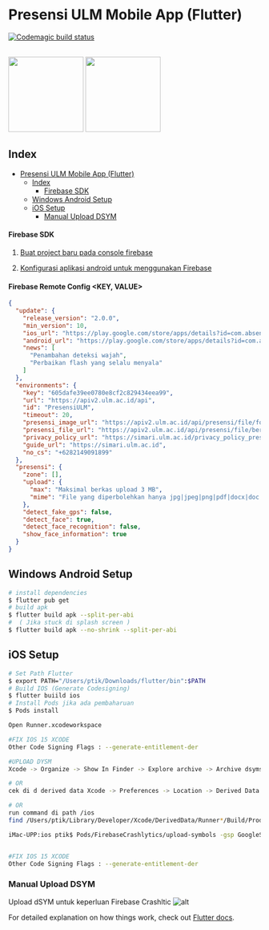 
# Presensi ULM Mobile App (Flutter)

[![Codemagic build status](https://api.codemagic.io/apps/5f3bab9add10563324d17fbd/5f3bab9add10563324d17fbc/status_badge.svg)](https://codemagic.io/app/607f9a68f83ae43e58ed587c/build/620de6a2b90d559fa87599e7)
</br></br>

<a href='https://apps.apple.com/id/app/presensi-ulm/id1531042438' target='_blank'><img src='https://user-images.githubusercontent.com/26994065/96281189-32e8dc80-1003-11eb-94af-b0cfb12da92d.png' width='150px'></a> <a href='https://play.google.com/store/apps/details?id=com.absen_online&hl=en&gl=US' target='_blank'><img src='https://user-images.githubusercontent.com/26994065/96281556-b0145180-1003-11eb-812b-c513928b90df.png' width='150px'></a>

## Index

- [Presensi ULM Mobile App (Flutter)](#presensi-ulm-mobile-app-flutter)
  - [Index](#index)
      - [Firebase SDK](#firebase-sdk)
  - [Windows Android Setup](#windows-android-setup)
  - [iOS Setup](#ios-setup)
    - [Manual Upload DSYM](#manual-upload-dsym)

  
#### Firebase SDK

1. [Buat project baru pada console firebase](https://firebase.google.com/docs/flutter/setup#create_firebase_project)

2. [Konfigurasi aplikasi android untuk menggunakan Firebase](https://firebase.google.com/docs/flutter/setup#configure_an_android_app)

#### Firebase Remote Config <KEY, VALUE>
``` json
{
  "update": {
    "release_version": "2.0.0",
    "min_version": 10,
    "ios_url": "https://play.google.com/store/apps/details?id=com.absen_online&hl=en&gl=US",
    "android_url": "https://play.google.com/store/apps/details?id=com.absen_online&hl=en&gl=US",
    "news": [
      "Penambahan deteksi wajah",
      "Perbaikan flash yang selalu menyala"
    ]
  },
  "environments": {
    "key": "605dafe39ee0780e8cf2c829434eea99",
    "url": "https://apiv2.ulm.ac.id/api",
    "id": "PresensiULM",
    "timeout": 20,
    "presensi_image_url": "https://apiv2.ulm.ac.id/api/presensi/file/foto",
    "presensi_file_url": "https://apiv2.ulm.ac.id/api/presensi/file/berkas",
    "privacy_policy_url": "https://simari.ulm.ac.id/privacy_policy_presensi.html",
    "guide_url": "https://simari.ulm.ac.id",
    "no_cs": "+6282149091899"
  },
  "presensi": {
    "zone": [],
    "upload": {
      "max": "Maksimal berkas upload 3 MB",
      "mime": "File yang diperbolehkan hanya jpg|jpeg|png|pdf|docx|doc|xls|xlsx|ppt|pptx|csv"
    },
    "detect_fake_gps": false,
    "detect_face": true,
    "detect_face_recognition": false,
    "show_face_information": true
  }
}

```

## Windows Android Setup
``` bash
# install dependencies
$ flutter pub get
# build apk
$ flutter build apk --split-per-abi
#  ( Jika stuck di splash screen )
$ flutter build apk --no-shrink --split-per-abi
```

## iOS Setup
``` bash
# Set Path Flutter
$ export PATH="/Users/ptik/Downloads/flutter/bin":$PATH
# Build IOS (Generate Codesigning)
$ flutter buiild ios
# Install Pods jika ada pembaharuan
$ Pods install

Open Runner.xcodeworkspace

#FIX IOS 15 XCODE
Other Code Signing Flags : --generate-entitlement-der

#UPLOAD DYSM
Xcode -> Organize -> Show In Finder -> Explore archive -> Archive dsyms.zip -> Copy to ios folder https://i.stack.imgur.com/qIaU3.gif

# OR
cek di d derived data Xcode -> Preferences -> Location -> Derived Data -> Runner XXX -> Build -> Products (Cari dSYM file)

# OR
run command di path /ios
find /Users/ptik/Library/Developer/Xcode/DerivedData/Runner*/Build/Products/*/Runner* -name "*.dSYM" | xargs -I \{\} Pods/FirebaseCrashlytics/upload-symbols -gsp GoogleService-Info.plist -p ios \{\}

iMac-UPP:ios ptik$ Pods/FirebaseCrashlytics/upload-symbols -gsp GoogleService-Info.plist -p ios /dSYMs.zip


#FIX IOS 15 XCODE
Other Code Signing Flags : --generate-entitlement-der

```


### Manual Upload DSYM
Upload dSYM untuk keperluan Firebase Crashltic
![alt](https://i.stack.imgur.com/qIaU3.gif)


For detailed explanation on how things work, check out [Flutter docs](https://flutter.dev/docs).

